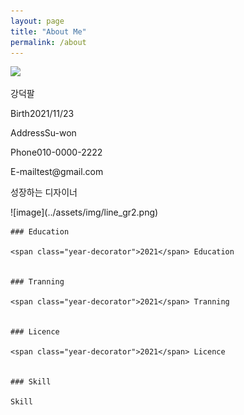 ```yaml
---
layout: page
title: "About Me"
permalink: /about
---
```


<div class="div-container">
  <div class="div-left"><img src="/mdpage/assets/img/photo.jpeg" width="150"></div>
  <div class="div-right">
    <p>강덕팔</p>
    <p><span class="span-spacing">Birth</span><span class="span-content">2021/11/23</span></p>
    <p><span class="span-spacing">Address</span><span class="span-content">Su-won</span></p>
    <p><span class="span-spacing">Phone</span><span class="span-content">010-0000-2222</span></p>
    <p><span class="span-spacing">E-mail</span><span class="span-content">test@gmail.com</span></p>
  </div>
  <div class="div-center">
    <p>성장하는 디자이너</p>
    ![image](../assets/img/line_gr2.png)

    ### Education

    <span class="year-decorator">2021</span> Education


    ### Tranning

    <span class="year-decorator">2021</span> Tranning


    ### Licence

    <span class="year-decorator">2021</span> Licence


    ### Skill

    Skill
  </div>
</div>
